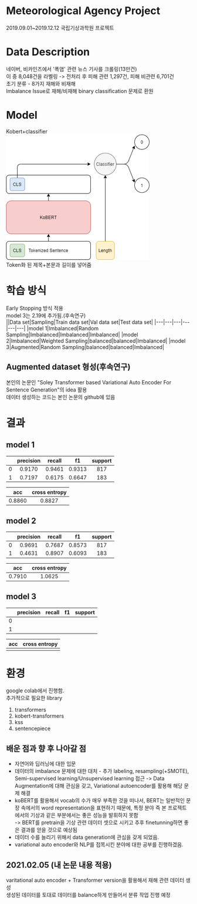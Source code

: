 # Meteorological Agency Project
2019.09.01~2019.12.12 국립기상과학원 프로젝트

# Data Description  
네이버, 비카인즈에서 '폭염' 관련 뉴스 기사를 크롤링(13만건)    
이 중 8,048건을 라벨링 -> 전처리 후 피해 관련 1,297건, 피해 비관련 6,701건    
초기 분류 - 8가지 재해와 비재해  
Imbalance Issue로 재해/비재해 binary classification 문제로 환원  

# Model  
Kobert+classifier  
![model](https://github.com/Chuck2Win/MeteorologicalAgencyProject/blob/main/image/model.png)  
Token화 된 제목+본문과 길이를 넣어줌  

# 학습 방식  
Early Stopping 방식 적용   
model 3는 2.19에 추가됨.(후속연구)      
||Data set|Sampling|Train data set|Val data set|Test data set|
|---|---|---|---|---|---|
|model 1|Imbalanced|Random Sampling|Imbalanced|Imbalanced|Imbalanced|
|model 2|Imbalanced|Weighted Sampling|balanced|balanced|Imbalanced|
|model 3|Augmented|Random Sampling|balanced|balanced|Imbalanced|

## Augmented dataset 형성(후속연구)    
본인의 논문인 "Soley Transformer based Variational Auto Encoder For Sentence Generation"의 idea 활용  
데이터 생성하는 코드는 본인 논문의 github에 있음  

# 결과  
## model 1  
||precision|recall|f1|support|
|:---:|:---:|:---:|:---:|:---:|
|0|0.9170|0.9461|0.9313|817|
|1|0.7197|0.6175|0.6647|183|  

|acc|cross entropy|
|:---:|:---:|
|0.8860|0.8827|  

## model 2  
||precision|recall|f1|support|
|:---:|:---:|:---:|:---:|:---:|
|0|0.9691|0.7687|0.8573|817|
|1|0.4631|0.8907|0.6093|183|  

|acc|cross entropy|
|:---:|:---:|
|0.7910|1.0625|  

## model 3  
||precision|recall|f1|support|
|:---:|:---:|:---:|:---:|:---:|
|0|||||
|1|||||  

|acc|cross entropy|
|:---:|:---:|
|||  

# 환경
google colab에서 진행함.   
추가적으로 필요한 library  
1. transformers
2. kobert-transformers
3. kss
4. sentencepiece

## 배운 점과 향 후 나아갈 점  
- 자연어와 딥러닝에 대한 입문  
- 데이터의 imbalance 문제에 대한 대처 - 추가 labeling, resampling(+SMOTE), Semi-supervised learning/Unsupervised learning 접근
-> Data Augmentation에 대해 관심을 갖고, Variational autoencoder를 활용해 해당 문제 해결  
- koBERT를 활용해서 vocab의 수가 매우 부족한 것을 떠나서, BERT는 일반적인 문장 속에서의 word representation을 표현하기 때문에, 
특정 분야 즉 본 프로젝트에서의 기상과 같은 부분에서는 좋은 성능을 발휘하지 못함  
-> BERT를 pretrain을 기상 관련 데이터 셋으로 시키고 추후 finetunning하면 좋은 결과를 얻을 것으로 예상됨
- 데이터 수를 늘리기 위해서 data generation에 관심을 갖게 되었음.  
- variational auto encoder와 NLP를 접목시킨 분야에 대한 공부를 진행하겠음.

## 2021.02.05 (내 논문 내용 적용)  
varitational auto encoder + Transformer version을 활용해서 재해 관련 데이터 생성  
생성된 데이터를 토대로 데이터를 balance하게 만들어서 분류 작업 진행 예정  
